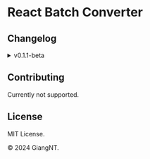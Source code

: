 # React Batch Converter

## Changelog

<details>
  <summary>v0.1.1-beta</summary>
  <ul>
    <li>Add <b>mp3</b> to <b>wav</b> converter.</li>
  </ul>
</details>

## Contributing

Currently not supported.

## License

MIT License.

© 2024 GiangNT.
